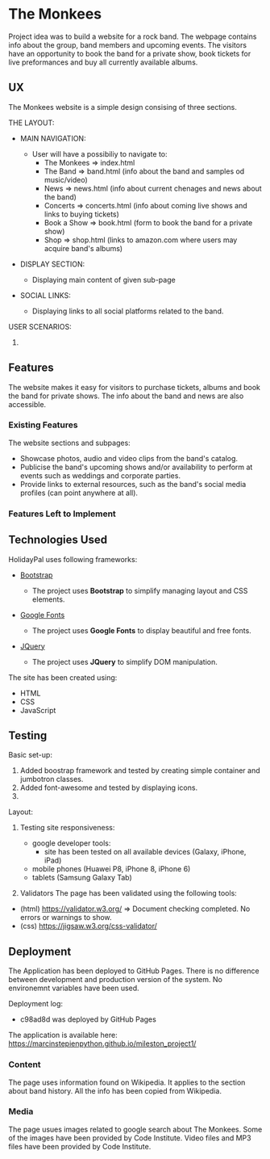 # The Monkees

Project idea was to build a website for a rock band. The webpage contains info about the group, band members and upcoming events. The visitors have an opportunity to book the band for a private show, book tickets for live preformances and buy all currently available albums.

## UX

The Monkees website is a simple design consising of three sections.

THE LAYOUT:

- MAIN NAVIGATION:

  - User will have a possibiliy to navigate to:
    - The Monkees => index.html
    - The Band => band.html (info about the band and samples od music/video)
    - News => news.html (info about current chenages and news about the band)
    - Concerts => concerts.html (info about coming live shows and links to buying tickets)
    - Book a Show => book.html (form to book the band for a private show)
    - Shop => shop.html (links to amazon.com where users may acquire band's albums)

- DISPLAY SECTION:

  - Displaying main content of given sub-page

- SOCIAL LINKS:

  - Displaying links to all social platforms related to the band.

USER SCENARIOS:

1.

## Features

The website makes it easy for visitors to purchase tickets, albums and book the band for private shows. The info about the band and news are also accessible.

### Existing Features

The website sections and subpages:

- Showcase photos, audio and video clips from the band's catalog.
- Publicise the band's upcoming shows and/or availability to perform at events such as weddings and corporate parties.
- Provide links to external resources, such as the band's social media profiles (can point anywhere at all).

### Features Left to Implement

## Technologies Used

HolidayPal uses following frameworks:

- [Bootstrap](https://getbootstrap.com/)

  - The project uses **Bootstrap** to simplify managing layout and CSS elements.

- [Google Fonts](https://fonts.google.com/)

  - The project uses **Google Fonts** to display beautiful and free fonts.

- [JQuery](https://jquery.com)

  - The project uses **JQuery** to simplify DOM manipulation.

The site has been created using:

- HTML
- CSS
- JavaScript

## Testing

Basic set-up:

1. Added boostrap framework and tested by creating simple container and jumbotron classes.
2. Added font-awesome and tested by displaying icons.
3.

Layout:

1. Testing site responsiveness:

   - google developer tools:
     - site has been tested on all available devices (Galaxy, iPhone, iPad)
   - mobile phones (Huawei P8, iPhone 8, iPhone 6)
   - tablets (Samsung Galaxy Tab)

2. Validators
   The page has been validated using the following tools:

- (html) https://validator.w3.org/ => Document checking completed. No errors or warnings to show.
- (css) https://jigsaw.w3.org/css-validator/

## Deployment

The Application has been deployed to GitHub Pages. There is no difference between development and production version of the system. No environemnt variables have been used.

Deployment log:

- c98ad8d was deployed by GitHub Pages

The application is available here: https://marcinstepienpython.github.io/mileston_project1/

### Content

The page uses information found on Wikipedia. It applies to the section about band history. All the info has been copied from Wikipedia.

### Media

The page usues images related to google search about The Monkees. Some of the images have been provided by Code Institute. Video files and MP3 files have been provided by Code Institute.
